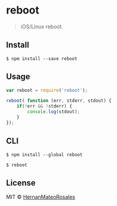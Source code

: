 # reboot

> iOS/Linux reboot.


## Install

```
$ npm install --save reboot
```


## Usage

```js
var reboot = require('reboot');

reboot( function (err, stderr, stdout) {
	if(!err && !stderr) {
		console.log(stdout);
	}
});
```

## CLI

```
$ npm install --global reboot
```

```
$ reboot
```



## License

MIT © [HernanMateoRosales](http://devstepbarcelona.com)
